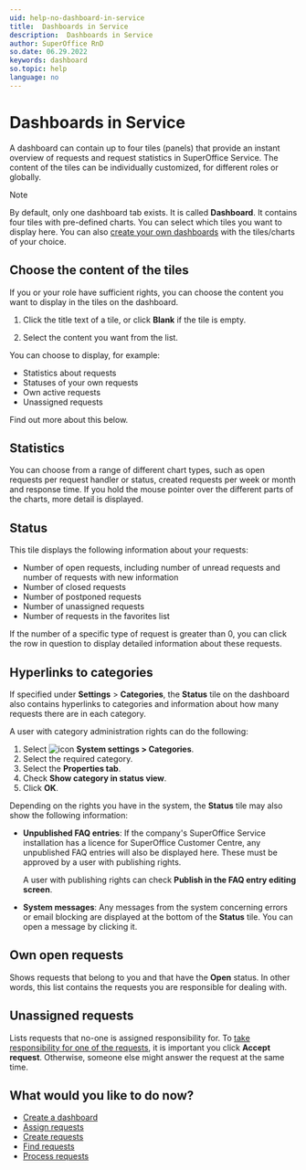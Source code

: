 ```yaml
---
uid: help-no-dashboard-in-service
title:  Dashboards in Service
description:  Dashboards in Service
author: SuperOffice RnD
so.date: 06.29.2022
keywords: dashboard
so.topic: help
language: no
---
```


# Dashboards in Service

A dashboard can contain up to four tiles (panels) that provide an instant overview of requests and request statistics in SuperOffice Service. The content of the tiles can be individually customized, for different roles or globally.

> [!NOTE]
> By default, only one dashboard tab exists. It is called **Dashboard**. It contains four tiles with pre-defined charts. You can select which tiles you want to display here. You can also [create your own dashboards][1] with the tiles/charts of your choice.

## Choose the content of the tiles

If you or your role have sufficient rights, you can choose the content you want to display in the tiles on the dashboard.

1. Click the title text of a tile, or click **Blank** if the tile is empty.

2. Select the content you want from the list.

You can choose to display, for example:

* Statistics about requests
* Statuses of your own requests
* Own active requests
* Unassigned requests

Find out more about this below.

## Statistics

You can choose from a range of different chart types, such as open requests per request handler or status, created requests per week or month and response time. If you hold the mouse pointer over the different parts of the charts, more detail is displayed.

## Status

This tile displays the following information about your requests:

* Number of open requests, including number of unread requests and number of requests with new information
* Number of closed requests
* Number of postponed requests
* Number of unassigned requests
* Number of requests in the favorites list

If the number of a specific type of request is greater than 0, you can click the row in question to display detailed information about these requests.

## Hyperlinks to categories

If specified under **Settings** > **Categories**, the **Status** tile on the dashboard also contains hyperlinks to categories and information about how many requests there are in each category.

A user with category administration rights can do the following:

1. Select ![icon][img1] **System settings > Categories**.
2. Select the required category.
3. Select the **Properties tab**.
4. Check **Show category in status view**.
5. Click **OK**.

Depending on the rights you have in the system, the **Status** tile may also show the following information:

* **Unpublished FAQ entries**: If the company's SuperOffice Service installation has a licence for SuperOffice Customer Centre, any unpublished FAQ entries will also be displayed here. These must be approved by a user with publishing rights.

    A user with publishing rights can check **Publish in the FAQ entry editing screen**.

* **System messages**: Any messages from the system concerning errors or email blocking are displayed at the bottom of the **Status** tile. You can open a message by clicking it.

## Own open requests

Shows requests that belong to you and that have the **Open** status. In other words, this list contains the requests you are responsible for dealing with.

## Unassigned requests

Lists requests that no-one is assigned responsibility for. To [take responsibility for one of the requests][2], it is important you click **Accept request**. Otherwise, someone else might answer the request at the same time.

## What would you like to do now?

* [Create a dashboard][1]
* [Assign requests][3]
* [Create requests][4]
* [Find requests][5]
* [Process requests][6]

<!-- Referenced links -->
[1]: ../create.md#service
[2]: ../../../request/learn/howto/accept.md
[3]: ../../../request/learn/howto/assign.md
[4]: ../../../request/learn/howto/create.md
[5]: ../../../request/learn/find.md
[6]: ../../../request/learn/howto/index.md

<!-- Referenced images -->
[img1]: ../../../../media/icons/settings-small.png

